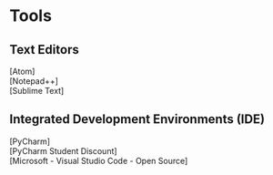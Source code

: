 # Tools

## Text Editors
[Atom]  
[Notepad++]  
[Sublime Text]  
## Integrated Development Environments (IDE)
[PyCharm]  
[PyCharm Student Discount]  
[Microsoft - Visual Studio Code - Open Source]  

